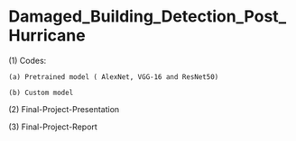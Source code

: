 # Damaged_Building_Detection_Post_Hurricane

(1) Codes:

    (a) Pretrained model ( AlexNet, VGG-16 and ResNet50)

    (b) Custom model

(2) Final-Project-Presentation

(3) Final-Project-Report
